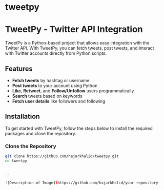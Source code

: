 # tweetpy

# TweetPy - Twitter API Integration

TweetPy is a Python-based project that allows easy integration with the Twitter API. With TweetPy, you can fetch tweets, post tweets, and interact with Twitter accounts directly from Python scripts.

## Features

- **Fetch tweets** by hashtag or username
- **Post tweets** to your account using Python
- **Like**, **Retweet**, and **Follow/Unfollow** users programmatically
- **Search** tweets based on keywords
- **Fetch user details** like followers and following

## Installation

To get started with TweetPy, follow the steps below to install the required packages and clone the repository.

### Clone the Repository

```bash
git clone https://github.com/hajarkhalid/tweetpy.git
cd tweetpy


--

![Description of Image](https://github.com/hajarkhalid/your-repository-name/blob/main/path-to-your-image/267c0dda-e088-4bf7-bdd6-7bcbac7204df.png)


